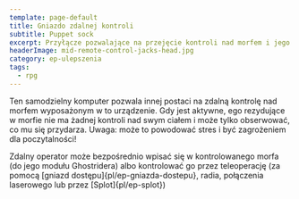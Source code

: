 ```yaml
---
template: page-default
title: Gniazdo zdalnej kontroli
subtitle: Puppet sock
excerpt: Przyłącze pozwalające na przejęcie kontroli nad morfem i jego teleoperację 
headerImage: mid-remote-control-jacks-head.jpg
category: ep-ulepszenia
tags:
  - rpg
---
```

Ten samodzielny komputer pozwala innej postaci na zdalną kontrolę nad morfem wyposażonym w to urządzenie. Gdy jest aktywne, ego rezydujące w morfie nie ma żadnej kontroli nad swym ciałem i może tylko obserwować, co mu się przydarza. Uwaga: może to powodować stres i być zagrożeniem dla poczytalności!

Zdalny operator może bezpośrednio wpisać się w kontrolowanego morfa (do jego modułu Ghostridera) albo kontrolować go przez teleoperację (za pomocą [gniazd dostępu]{pl/ep-gniazda-dostepu}, radia, połączenia laserowego lub przez [Splot]{pl/ep-splot})
